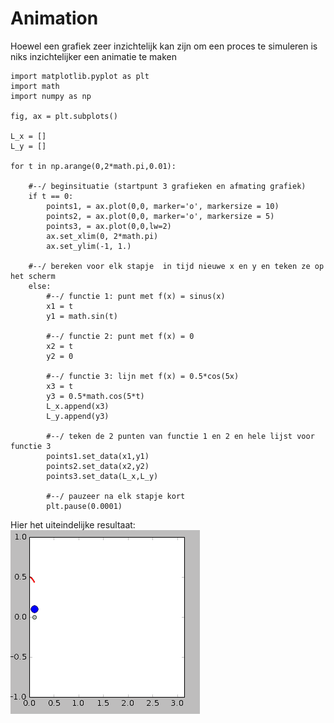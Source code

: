 
# Animation

Hoewel een grafiek zeer inzichtelijk kan zijn om een proces te simuleren is niks 
inzichtelijker een animatie te maken 

    import matplotlib.pyplot as plt
    import math
    import numpy as np

    fig, ax = plt.subplots()

    L_x = []
    L_y = []

    for t in np.arange(0,2*math.pi,0.01):

        #--/ beginsituatie (startpunt 3 grafieken en afmating grafiek)
        if t == 0:
            points1, = ax.plot(0,0, marker='o', markersize = 10)  
            points2, = ax.plot(0,0, marker='o', markersize = 5)  
            points3, = ax.plot(0,0,lw=2)                        
            ax.set_xlim(0, 2*math.pi)
            ax.set_ylim(-1, 1.)

        #--/ bereken voor elk stapje  in tijd nieuwe x en y en teken ze op het scherm
        else:
            #--/ functie 1: punt met f(x) = sinus(x)
            x1 = t
            y1 = math.sin(t) 

            #--/ functie 2: punt met f(x) = 0
            x2 = t
            y2 = 0 

            #--/ functie 3: lijn met f(x) = 0.5*cos(5x)
            x3 = t
            y3 = 0.5*math.cos(5*t) 
            L_x.append(x3)
            L_y.append(y3)

            #--/ teken de 2 punten van functie 1 en 2 en hele lijst voor functie 3
            points1.set_data(x1,y1)
            points2.set_data(x2,y2)
            points3.set_data(L_x,L_y)
          
            #--/ pauzeer na elk stapje kort
            plt.pause(0.0001)

Hier het uiteindelijke resultaat:
![](AnimationExample.gif)